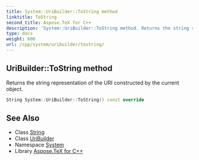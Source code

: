```yaml
---
title: System::UriBuilder::ToString method
linktitle: ToString
second_title: Aspose.TeX for C++
description: 'System::UriBuilder::ToString method. Returns the string representation of the URI constructed by the current object in C++.'
type: docs
weight: 600
url: /cpp/system/uribuilder/tostring/
---
```

## UriBuilder::ToString method


Returns the string representation of the URI constructed by the current object.

```cpp
String System::UriBuilder::ToString() const override
```

## See Also

* Class [String](../../string/)
* Class [UriBuilder](../)
* Namespace [System](../../)
* Library [Aspose.TeX for C++](../../../)
